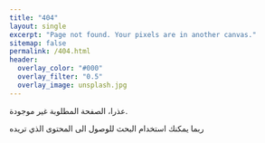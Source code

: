 ```yaml
---
title: "404"
layout: single
excerpt: "Page not found. Your pixels are in another canvas."
sitemap: false
permalink: /404.html
header:
  overlay_color: "#000"
  overlay_filter: "0.5"
  overlay_image: unsplash.jpg
---
```


عذرا، الصفحة المطلوبة غير موجودة.

ربما يمكنك استخدام البحث للوصول الى المحتوى الذي تريده

<script type="text/javascript">
  var GOOG_FIXURL_LANG = 'ar';
  var GOOG_FIXURL_SITE = '{{ site.url }}'
</script>
<script type="text/javascript"
  src="//linkhelp.clients.google.com/tbproxy/lh/wm/fixurl.js">
</script>
